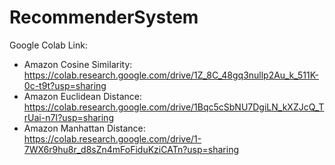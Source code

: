 # RecommenderSystem
Google Colab Link:
- Amazon Cosine Similarity: https://colab.research.google.com/drive/1Z_8C_48gq3nullp2Au_k_511K-0c-t9t?usp=sharing
- Amazon Euclidean Distance: https://colab.research.google.com/drive/1Bqc5cSbNU7DgiLN_kXZJcQ_TrUai-n7I?usp=sharing
- Amazon Manhattan Distance: https://colab.research.google.com/drive/1-7WX6r9hu8r_d8sZn4mFoFiduKziCATn?usp=sharing

